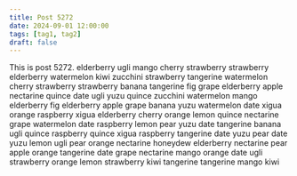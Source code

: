 ```yaml
---
title: Post 5272
date: 2024-09-01 12:00:00
tags: [tag1, tag2]
draft: false
---
```

This is post 5272.
elderberry
ugli
mango
cherry
strawberry
strawberry
elderberry
watermelon
kiwi
zucchini
strawberry
tangerine
watermelon
cherry
strawberry
strawberry
banana
tangerine
fig
grape
elderberry
apple
nectarine
quince
date
ugli
yuzu
quince
zucchini
watermelon
mango
elderberry
fig
elderberry
apple
grape
banana
yuzu
watermelon
date
xigua
orange
raspberry
xigua
elderberry
cherry
orange
lemon
quince
nectarine
grape
watermelon
date
raspberry
lemon
pear
yuzu
date
tangerine
banana
ugli
quince
raspberry
quince
xigua
raspberry
tangerine
date
yuzu
pear
date
yuzu
lemon
ugli
pear
orange
nectarine
honeydew
elderberry
nectarine
pear
apple
orange
tangerine
date
grape
nectarine
mango
orange
date
ugli
strawberry
orange
lemon
strawberry
kiwi
tangerine
tangerine
mango
kiwi
